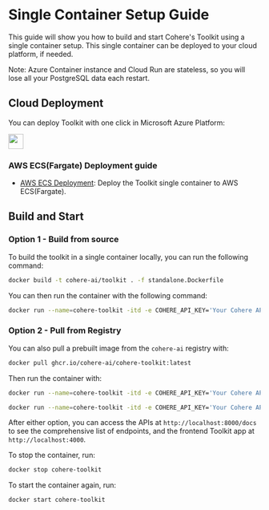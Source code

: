 # Single Container Setup Guide

This guide will show you how to build and start Cohere's Toolkit using a single container setup.
This single container can be deployed to your cloud platform, if needed.

Note: Azure Container instance and Cloud Run are stateless, so you will lose all your PostgreSQL data each restart.

## Cloud Deployment

You can deploy Toolkit with one click in Microsoft Azure Platform:
                                                                                         
[<img src="https://aka.ms/deploytoazurebutton" height="30px">](https://portal.azure.com/#create/Microsoft.Template/uri/https%3A%2F%2Fraw.githubusercontent.com%2Fcohere-ai%2Ftoolkit%2Fmain%2Fazuredeploy.json)

### AWS ECS(Fargate) Deployment guide
- [AWS ECS Deployment](aws_ecs_single_container.md): Deploy the Toolkit single container to AWS ECS(Fargate).

## Build and Start

### Option 1 - Build from source

To build the toolkit in a single container locally, you can run the following command:
```bash
docker build -t cohere-ai/toolkit . -f standalone.Dockerfile   
```

You can then run the container with the following command:
```bash
docker run --name=cohere-toolkit -itd -e COHERE_API_KEY='Your Cohere API key here' -p 8000:8000 -p 4000:4000 cohere-ai/cohere-toolkit
```

### Option 2 - Pull from Registry

You can also pull a prebuilt image from the `cohere-ai` registry with:
```bash
docker pull ghcr.io/cohere-ai/cohere-toolkit:latest
```

Then run the container with:

```bash
docker run --name=cohere-toolkit -itd -e COHERE_API_KEY='Your Cohere API key here' -p 8000:8000 -p 4000:4000 ghcr.io/cohere-ai/cohere-toolkit
```

```bash
docker run --name=cohere-toolkit -itd -e COHERE_API_KEY='Your Cohere API key here' -p 8000:8000 -p 4000:4000 ghcr.io/cohere-ai/cohere-toolkit
```

After either option, you can access the APIs at `http://localhost:8000/docs` to see the comprehensive list of endpoints, and the frontend Toolkit app at `http://localhost:4000`.


To stop the container, run:
```bash
docker stop cohere-toolkit
```

To start the container again, run:
```bash
docker start cohere-toolkit
```
